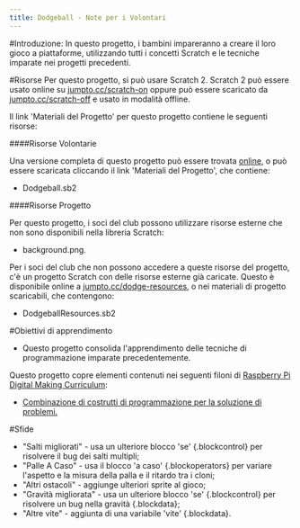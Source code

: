 ```yaml
---
title: Dodgeball - Note per i Volontari
---
```


#Introduzione:
In questo progetto, i bambini impareranno a creare il loro gioco a piattaforme, utilizzando tutti i concetti Scratch e le tecniche imparate nei progetti precedenti.

#Risorse
Per questo progetto, si può usare Scratch 2. Scratch 2 può essere usato online su [jumpto.cc/scratch-on](http://jumpto.cc/scratch-on) oppure può essere scaricato da [jumpto.cc/scratch-off](http://jumpto.cc/scratch-off) e usato in modalità offline.

Il link 'Materiali del Progetto' per questo progetto contiene le seguenti risorse:

####Risorse Volontarie

Una versione completa di questo progetto può essere trovata <a href="http://scratch.mit.edu/projects/39740618/#editor">online</a>, o può essere scaricata cliccando il link 'Materiali del Progetto', che contiene:

+ Dodgeball.sb2

####Risorse Progetto

Per questo progetto, i soci del club possono utilizzare risorse esterne che non sono disponibili nella libreria Scratch:

+ background.png.

Per i soci del club che non possono accedere a queste risorse del progetto, c'è un progetto Scratch con delle risorse esterne già caricate. Questo è disponibile online a [jumpto.cc/dodge-resources](http://jumpto.cc/dodge-resources), o nei materiali di progetto scaricabili, che contengono:

+ DodgeballResources.sb2 

#Obiettivi di apprendimento
+ Questo progetto consolida l'apprendimento delle tecniche di programmazione imparate precedentemente.

Questo progetto copre elementi contenuti nei seguenti filoni di [Raspberry Pi Digital Making Curriculum](http://rpf.io/curriculum):

+ [Combinazione di costrutti di programmazione per la soluzione di problemi.](https://www.raspberrypi.org/curriculum/programming/builder)

#Sfide
+ "Salti migliorati" - usa un ulteriore blocco 'se' {.blockcontrol} per risolvere il bug dei salti multipli;
+ "Palle A Caso" - usa il blocco 'a caso' {.blockoperators} per variare l'aspetto e la misura della palla e il ritardo tra i cloni;
+ "Altri ostacoli" - aggiunge ulteriori sprite al gioco;
+ "Gravità migliorata" - usa un ulteriore blocco 'se' {.blockcontrol} per risolvere un bug nella gravità {.blockdata};
+ "Altre vite" - aggiunta di una variabile 'vite' {.blockdata}.

